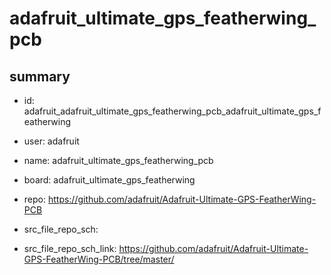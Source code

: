 # adafruit_ultimate_gps_featherwing_pcb
 
## summary 
* id: adafruit_adafruit_ultimate_gps_featherwing_pcb_adafruit_ultimate_gps_featherwing
* user: adafruit
* name: adafruit_ultimate_gps_featherwing_pcb
* board: adafruit_ultimate_gps_featherwing
* repo: https://github.com/adafruit/Adafruit-Ultimate-GPS-FeatherWing-PCB



* src_file_repo_sch: 
* src_file_repo_sch_link: https://github.com/adafruit/Adafruit-Ultimate-GPS-FeatherWing-PCB/tree/master/






